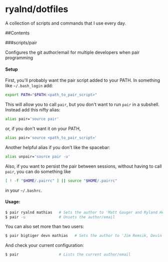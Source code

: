 # ryalnd/dotfiles
A collection of scripts and commands that I use every day.

##Contents

###scripts/pair

Configures the git author/email for multiple developers when pair programming

#### Setup
First, you'll probably want the pair script added to your PATH.  In something like `~/.bash_login` add:
```bash
export PATH="$PATH:<path_to_pair_script>"
```

This will allow you to call `pair`, but you don't want to run `pair` in a subshell.  Instead add this nifty alias:
```bash
alias pair='source pair'
```
or, if you don't want it on your PATH,
```bash
alias pair='source <path_to_pair_script>'
```

Another helpful alias if you don't like the spacebar:
```bash
alias unpair='source pair -u'
```

Also, if you want to persist the pair between sessions, without having to call `pair`, you can do something like
```bash
[ ! -f "$HOME/.pairrc" ] || source "$HOME/.pairrc"
```
in your `~/.bashrc`.

#### Usage:

```bash
$ pair ryalnd mathias   # Sets the author to 'Matt Gauger and Ryland Herrick'
$ pair -u               # Unsets the author/email
```

You can also set more than two users:

```bash
$ pair bigtiger devn mathias   # Sets the author to 'Jim Remsik, Devin Walters and Matt Gauger'
```

And check your current configuration:

```bash
$ pair                  # Lists the current author/email
```

